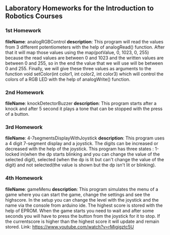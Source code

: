 ## Laboratory Homeworks for the Introduction to Robotics Courses

### 1st Homework
**fileName**: analogRGBControl
**description**: This program will read the values from 3 different potentiometers with the help of analogRead() function.
After that it will map those values using the map(potValue, 0, 1023, 0, 255) because the read values are between 0 and 1023 and 
the written values are between 0 and 255, so in the end the value that we will use will be between 0 and 255.
Finally, we will give these three values as arguments to the function void setColor(int color1, int color2, int color3) which
will control the colors of a RGB LED with the help of analogWrite() function.
### 2nd Homework
**fileName**: knockDetectorBuzzer
**description**: This program starts after a knock and after 5 second it plays a tone that can be stopped with the press of a button.
### 3rd Homework
**fileName**: 4-7segmentsDisplayWithJoystick
**description**: This program uses a 4 digit 7-segment display and a joystick. The digits can be increased or decreased with the help of the joystick. This program has three states : 1-locked in(when the dp starts blinking and you can change the value of the selected digit), selected (when the dp is lit but can't change the value of the digit) and not selected(the value is shown but the dp isn't lit or blinking).
### 4th Homework
**fileName**: gameMenu
**description**: This program simulates the menu of a game where you can start the game, change the settings and see the highscore.
In the setup you can change the level with the joystick and the name via the console from arduino ide. The highest score is stored with the help of EPROM. When the game starts you need to wait and after some seconds you will have to press the button from the joystick for it to stop. If the currentscore is higher than the highest score it will update and remain stored. Link: https://www.youtube.com/watch?v=rMigjgztc5U
